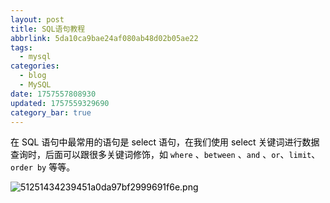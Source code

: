 ```yaml
---
layout: post
title: SQL语句教程
abbrlink: 5da10ca9bae24af080ab48d02b05ae22
tags:
  - mysql
categories:
  - blog
  - MySQL
date: 1757557808930
updated: 1757559329690
category_bar: true
---
```


<span style="color: rgb(0, 0, 0);">在 SQL 语句中最常用的语句是 select 语句，在我们使用 select 关键词进行数据查询时，后面可以跟很多关键词修饰，如 `where` 、`between` 、`and` 、`or`、`limit`、`order by` 等等。</span>

<span style="color: rgb(0, 0, 0);">![51251434239451a0da97bf2999691f6e.png](/resources/c21bcedfbb614dd39ef6c0704e3f9b93.png)</span>

 
